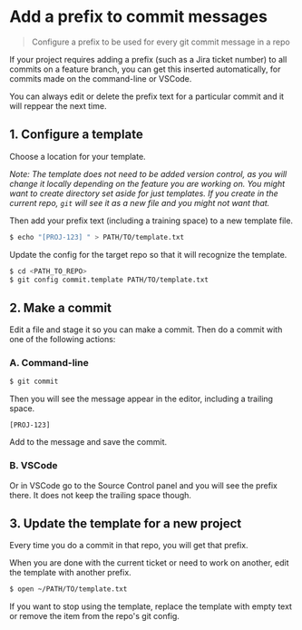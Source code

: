 # Add a prefix to commit messages
> Configure a prefix to be used for every git commit message in a repo

If your project requires adding a prefix (such as a Jira ticket number) to all commits on a feature branch, you can get this inserted automatically, for commits made on the command-line or VSCode. 

You can always edit or delete the prefix text for a particular commit and it will reppear the next time.


## 1. Configure a template

Choose a location for your template.

_Note: The template does not need to be added version control, as you will change it locally depending on the feature you are working on. You might want to create directory set aside for just templates. If you create in the current repo, `git` will see it as a new file and you might not want that._

Then add your prefix text (including a training space) to a new template file.

```bash
$ echo "[PROJ-123] " > PATH/TO/template.txt
```

Update the config for the target repo so that it will recognize the template.

```bash
$ cd <PATH_TO_REPO>
$ git config commit.template PATH/TO/template.txt
```


## 2. Make a commit

Edit a file and stage it so you can make a commit. Then do a commit with one of the following actions: 


### A. Command-line

```bash
$ git commit
```

Then you will see the message appear in the editor, including a trailing space.

```
[PROJ-123]
```

Add to the message and save the commit.


### B. VSCode

Or in VSCode go to the Source Control panel and you will see the prefix there. It does not keep the trailing space though.


## 3. Update the template for a new project

Every time you do a commit in that repo, you will get that prefix.

When you are done with the current ticket or need to work on another, edit the template with another prefix.

```bash
$ open ~/PATH/TO/template.txt
```

If you want to stop using the template, replace the template with empty text or remove the item from the repo's git config.
